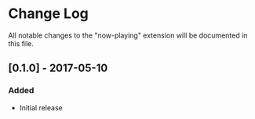 # Change Log
All notable changes to the "now-playing" extension will be documented in this file.

## [0.1.0] - 2017-05-10
### Added
- Initial release
